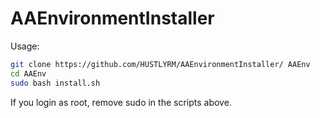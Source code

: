 # AAEnvironmentInstaller

Usage:

```bash
git clone https://github.com/HUSTLYRM/AAEnvironmentInstaller/ AAEnv
cd AAEnv
sudo bash install.sh
```

If you login as root, remove sudo in the scripts above.
